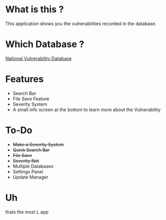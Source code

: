# What is this ?
This application shows you the vulnerabilities recorded in the database.
# Which Database ?
[National Vulnerability Database](https://nvd.nist.gov/)
# Features
 - Search Bar 
 - File Save Feature
 - Severity System
 - A small info screen at the bottom to learn more about the Vulnerability
# To-Do
- ~~Make a Severity System~~
- ~~Quick Search Bar~~
- ~~File Save~~
- ~~Severity Not~~
- Multiple Databases
- Settings Panel
- Update Manager
# Uh
thats the most L app

  
